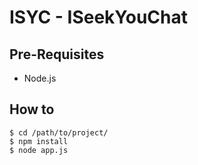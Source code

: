 ISYC - ISeekYouChat
===================

Pre-Requisites
----------
- Node.js

How to
------
```
$ cd /path/to/project/
$ npm install
$ node app.js
```
